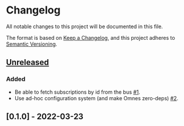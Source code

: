 # Changelog
All notable changes to this project will be documented in this file.

The format is based on [Keep a Changelog](https://keepachangelog.com/en/1.0.0/),
and this project adheres to [Semantic Versioning](https://semver.org/spec/v2.0.0.html).

## [Unreleased]

### Added
- Be able to fetch subscriptions by id from the bus [#1](https://github.com/nebulab/omnes/pull/1).
- Use ad-hoc configuration system (and make Omnes zero-deps) [#2](https://github.com/nebulab/omnes/pull/2).

## [0.1.0] - 2022-03-23

[Unreleased]: https://github.com/nebulab/omnes/compare/v0.1.0...HEAD

